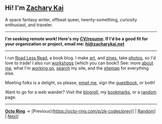 ## Hi! I'm [Zachary Kai](https://zacharykai.net/)

A space fantasy writer, offbeat queer, twenty-something, curiosity enthusiast, and traveler.

--- 

**I'm seeking remote work! Here's my [CV/resume](https://zacharykai.net/cv). If I'd be a good fit for your organization or project, email me: [hi@zacharykai.net](mailto:hi@zacharykai.net)**

---

I run [Road Less Read](https://roadlessread.com), a book blog. I make [art](https://zacharykai.net/art), and [zines](https://zacharykai.net/zines), take [photos](https://zacharykai.net/photos), so I'd love to trade! I also run [workshops](https://zacharykai.net/workshops) (which you can book!) See: more [about me](https://zacharykai.net/about), what I'm [working on](https://zacharykai.net/now), [search](https://zacharykai.net/search) my site, and the [sitemap](https://zacharykai.net/sitemap) for everything else.

Meeting folks is a delight, so please, [email me](mailto:hi@zacharykai.net), sign the [guestbook](https://zacharykai.net/guestbook), or both!

Want to go for a web wander? Visit the [blogroll](https://zacharykai.net/blogroll), my [bookmarks](https://zacharykai.net/bookmarks), or a [random](https://zacharykai.net/random) page.

---

[**Octo Ring**](https://octo-ring.com/) →
[Previous}(https://octo-ring.com/p/zk-codes/prev)] | [Random](https://octo-ring.com/p/zk-codes/random)] | [Next](https://octo-ring.com/p/zk-codes/next)]
